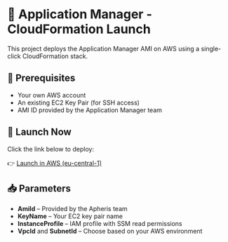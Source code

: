 # 🚀 Application Manager - CloudFormation Launch

This project deploys the Application Manager AMI on AWS using a single-click CloudFormation stack.

## 🔧 Prerequisites

- Your own AWS account
- An existing EC2 Key Pair (for SSH access)
- AMI ID provided by the Application Manager team

## 🚀 Launch Now

Click the link below to deploy:

👉 [Launch in AWS (eu-central-1)](https://console.aws.amazon.com/cloudformation/home#/stacks/create/review?templateURL=https://raw.githubusercontent.com/nina-apheris/application-manager-deploy/main/cloudformation/application-manager.yaml&stackName=application-manager&param_AmiId=ami-0417292ed08db20bc
)

## 📥 Parameters

- **AmiId** – Provided by the Apheris team
- **KeyName** – Your EC2 key pair name
- **InstanceProfile** – IAM profile with SSM read permissions
- **VpcId** and **SubnetId** – Choose based on your AWS environment
